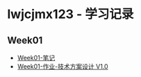 # lwjcjmx123 - 学习记录

## Week01
- [Week01-笔记](01-第一周笔记.md)
- [Week01-作业-技术方案设计 V1.0](01-技术方案设计文档.md)
